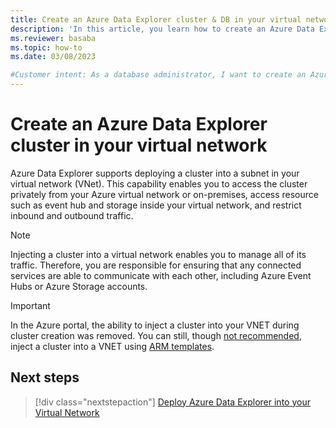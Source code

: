 ```yaml
---
title: Create an Azure Data Explorer cluster & DB in your virtual network
description: 'In this article, you learn how to create an Azure Data Explorer cluster in your virtual network.'
ms.reviewer: basaba
ms.topic: how-to
ms.date: 03/08/2023

#Customer intent: As a database administrator, I want to create an Azure Data Explorer cluster and database in my virtual network.
---
```


# Create an Azure Data Explorer cluster in your virtual network

Azure Data Explorer supports deploying a cluster into a subnet in your virtual network (VNet). This capability enables you to access the cluster privately from your Azure virtual network or on-premises, access resource such as event hub and storage inside your virtual network, and restrict inbound and outbound traffic.

> [!Note]
> Injecting a cluster into a virtual network enables you to manage all of its traffic. Therefore, you are responsible for ensuring that any connected services are able to communicate with each other, including Azure Event Hubs or Azure Storage accounts.

> [!IMPORTANT]
> In the Azure portal, the ability to inject a cluster into your VNET during cluster creation was removed. You can still, though [not recommended](security-network-overview.md#comparison-and-recommendation), inject a cluster into a VNET using [ARM templates](https://azure.microsoft.com/resources/templates/kusto-vnet/).

## Next steps

> [!div class="nextstepaction"]
> [Deploy Azure Data Explorer into your Virtual Network](vnet-deployment.md)
